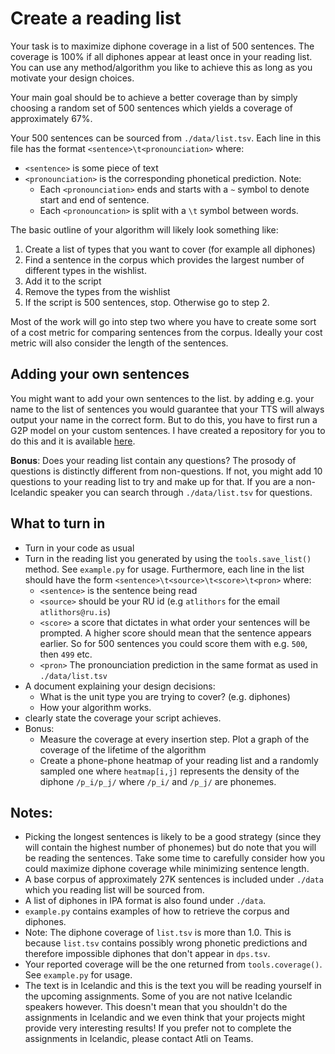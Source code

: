 # Create a reading list
Your task is to maximize diphone coverage in a list of 500 sentences. The coverage is 100% if all diphones appear at least once in your reading list. You can use any method/algorithm you like to achieve this as long as you motivate your design choices.

Your main goal should be to achieve a better coverage than by simply choosing a random set of 500 sentences which yields a coverage of approximately 67%.

Your 500 sentences can be sourced from `./data/list.tsv`. Each line in this file has the format `<sentence>\t<pronounciation>` where:
* `<sentence>` is some piece of text
* `<pronounciation>` is the corresponding phonetical prediction. Note:
    * Each `<pronounciation>` ends and starts with a `~` symbol to denote start and end of sentence.
    * Each `<pronouncation>` is split with a `\t` symbol between words.

The basic outline of your algorithm will likely look something like:
1. Create a list of types that you want to cover (for example all diphones)
2. Find a sentence in the corpus which provides the largest number of different types in the wishlist.
3. Add it to the script
4. Remove the types from the wishlist
5. If the script is 500 sentences, stop. Otherwise go to step 2.

Most of the work will go into step two where you have to create some sort of a cost metric for comparing sentences from the corpus. Ideally your cost metric will also consider the length of the sentences.

## Adding your own sentences
You might want to add your own sentences to the list. by adding e.g. your name to the list of sentences you would guarantee that your TTS will always output your name in the correct form. But to do this, you have to first run a G2P model on your custom sentences. I have created a repository for you to do this and it is available [here](https://github.com/atliSig/g2p).

**Bonus**: Does your reading list contain any questions? The prosody of questions is distinctly different from non-questions. If not, you might add 10 questions to your reading list to try and make up for that. If you are a non-Icelandic speaker you can search through `./data/list.tsv` for questions.


## What to turn in
* Turn in your code as usual
* Turn in the reading list you generated by using the `tools.save_list()` method. See `example.py` for usage. Furthermore, each line in the list should have the form `<sentence>\t<source>\t<score>\t<pron>` where:
    * `<sentence>` is the sentence being read
    * `<source>` should be your RU id (e.g `atlithors` for the email `atlithors@ru.is`)
    * `<score>` a score that dictates in what order your sentences will be prompted. A higher score should mean that the sentence appears earlier. So for 500 sentences you could score them with e.g. `500`, then `499` etc.
    * `<pron>` The pronounciation prediction in the same format as used in `./data/list.tsv`
* A document explaining your design decisions:
    * What is the unit type you are trying to cover? (e.g. diphones)
    * How your algorithm works.
* clearly state the coverage your script achieves.
* Bonus:
    * Measure the coverage at every insertion step. Plot a graph of the coverage of the lifetime of the algorithm
    * Create a phone-phone heatmap of your reading list and a randomly sampled one where `heatmap[i,j]` represents the
    density of the diphone `/p_i/p_j/` where `/p_i/` and `/p_j/` are phonemes.


## Notes:
* Picking the longest sentences is likely to be a good strategy (since they will contain the highest number of phonemes) but do note that you will be reading the sentences. Take some time to carefully consider how you could maximize diphone coverage while minimizing sentence length.
* A base corpus of approximately 27K sentences is included under `./data` which you reading list will be sourced from.
* A list of diphones in IPA format is also found under `./data`.
* `example.py` contains examples of how to retrieve the corpus and diphones.
* Note: The diphone coverage of `list.tsv` is more than 1.0. This is because `list.tsv` contains possibly wrong phonetic predictions and therefore impossible diphones that don't appear in `dps.tsv`.
* Your reported coverage will be the one returned from `tools.coverage()`. See `example.py` for usage.
* The text is in Icelandic and this is the text you will be reading yourself in the upcoming assignments. Some of you are not native Icelandic speakers however. This doesn't mean that you shouldn't do the assignments in Icelandic and we even think that your projects might provide very interesting results! If you prefer not to complete the assignments in Icelandic, please contact Atli on Teams.
